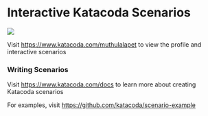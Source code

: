 # Interactive Katacoda Scenarios

[![](http://shields.katacoda.com/katacoda/muthulalapet/count.svg)](https://www.katacoda.com/muthulalapet "Get your profile on Katacoda.com")

Visit https://www.katacoda.com/muthulalapet to view the profile and interactive scenarios

### Writing Scenarios
Visit https://www.katacoda.com/docs to learn more about creating Katacoda scenarios

For examples, visit https://github.com/katacoda/scenario-example
